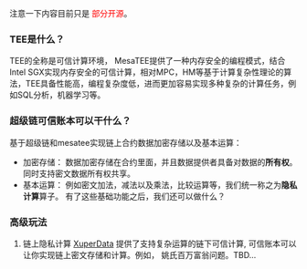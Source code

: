 注意一下内容目前只是 <font color=red>部分开源</font>。


### TEE是什么？ 
TEE的全称是可信计算环境， MesaTEE提供了一种内存安全的编程模式，结合Intel SGX实现内存安全的可信计算，相对MPC，HM等基于计算复杂性理论的算法，TEE具备性能高，编程复杂度低，进而更加容易实现多种复杂的计算任务，例如SQL分析，机器学习等。


### 超级链可信账本可以干什么？
基于超级链和mesatee实现链上合约数据加密存储以及基本运算：
* 加密存储： 数据加密存储在合约里面，并且数据提供者具备对数据的**所有权**。同时支持密文数据所有权共享。
* 基本运算： 例如密文加法，减法以及乘法，比较运算等，我们统一称之为**隐私计算**算子。
有了这些基础功能之后，我们还可以做什么？

### 高级玩法
1. 链上隐私计算
[XuperData](https://xchain.baidu.com/n/case/xuperdata) 提供了支持复杂运算的链下可信计算, 可信账本可以让你实现链上密文存储和计算。例如， 姚氏百万富翁问题。TBD...
